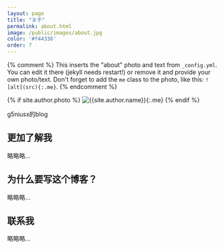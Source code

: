 ```yaml
---
layout: page
title: "关于"
permalink: about.html
image: /public/images/about.jpg
color: '#f44336'
order: 7
---
```



{% comment %}
  This inserts the "about" photo and text from `_config.yml`.
  You can edit it there (jekyll needs restart!) or remove it and provide your own photo/text.
  Don't forget to add the `me` class to the photo, like this: `![alt](src){:.me}`.
{% endcomment %}

{% if site.author.photo %}
  ![{{site.author.name}}]({{site.author.photo}}){:.me}
{% endif %}


g5niusx的blog

## 更加了解我

略略略...

## 为什么要写这个博客？

略略略...

## 联系我

略略略...